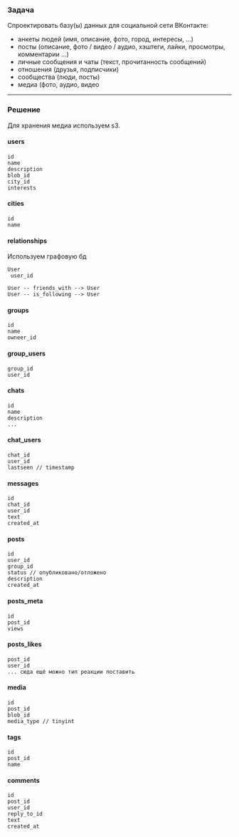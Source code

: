 ### Задача

Спроектировать базу(ы) данных для социальной сети ВКонтакте:
- анкеты людей (имя, описание, фото, город, интересы, …)
- посты (описание, фото / видео / аудио, хэштеги, лайки, просмотры, комментарии …)
- личные сообщения и чаты (текст, прочитанность сообщений)
- отношения (друзья, подписчики)
- сообщества (люди, посты)
- медиа (фото, аудио, видео

---

### Решение

Для хранения медиа используем s3.

#### users
```
id
name
description
blob_id
city_id
interests
```

#### cities
```
id
name
```

#### relationships
Используем графовую бд
```
User
 user_id

User -- friends_with --> User
User -- is_following --> User
```

#### groups
```
id
name
owneer_id
```

#### group_users
```
group_id
user_id
```

#### chats
```
id
name
description
...
```

#### chat_users
```
chat_id
user_id
lastseen // timestamp
```

#### messages
```
id
chat_id
user_id
text
created_at
```

#### posts
```
id
user_id
group_id
status // опубликовано/отложено
description
created_at
```

#### posts_meta
```
id
post_id
views
```

#### posts_likes
```
post_id
user_id
... сюда ещё можно тип реакции поставить
```

#### media
```
id
post_id
blob_id
media_type // tinyint
```

#### tags
```
id
post_id
name
```

#### comments
```
id
post_id
user_id
reply_to_id
text
created_at
```